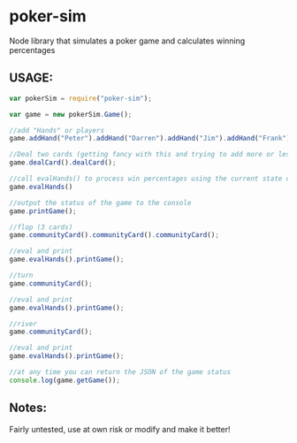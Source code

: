 poker-sim
=========

Node library that simulates a poker game and calculates winning percentages

USAGE:
---------

```js
var pokerSim = require("poker-sim");

var game = new pokerSim.Game();

//add "Hands" or players
game.addHand("Peter").addHand("Darren").addHand("Jim").addHand("Frank");

//Deal two cards (getting fancy with this and trying to add more or less than 2 will probably get you in trouble)
game.dealCard().dealCard();

//call evalHands() to process win percentages using the current state of the game
game.evalHands()

//output the status of the game to the console
game.printGame();

//flop (3 cards)
game.communityCard().communityCard().communityCard();

//eval and print
game.evalHands().printGame();

//turn
game.communityCard();

//eval and print
game.evalHands().printGame();

//river
game.communityCard();

//eval and print
game.evalHands().printGame();

//at any time you can return the JSON of the game status
console.log(game.getGame());
```

Notes:
---------

Fairly untested, use at own risk or modify and make it better!
